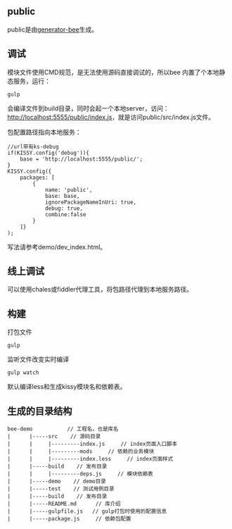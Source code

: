 ## public

public是由[generator-bee](https://github.com/kissyteam/generator-bee)生成。

## 调试

模块文件使用CMD规范，是无法使用源码直接调试的，所以bee 内置了个本地静态服务，运行：

    gulp

会编译文件到build目录，同时会起一个本地server，访问：[http://localhost:5555/public/index.js](http://localhost:5555/public/index.js)，就是访问public/src/index.js文件。

包配置路径指向本地服务：

    //url带有ks-debug
    if(KISSY.config('debug')){
        base = 'http://localhost:5555/public/';
    }
    KISSY.config({
        packages: [
            {
                name: 'public',
                base: base,
                ignorePackageNameInUri: true,
                debug: true,
                combine:false
            }
        ]}
    );
    
写法请参考demo/dev_index.html。

## 线上调试

可以使用chales或fiddler代理工具，将包路径代理到本地服务路径。

## 构建

打包文件

    gulp

监听文件改变实时编译

    gulp watch

默认编译less和生成kissy模块名和依赖表。

## 生成的目录结构

    bee-demo           // 工程名，也是库名
    |      |-----src    // 源码目录
    |      |     |---------index.js     // index页面入口脚本
    |      |     |---------mods     // 依赖的业务模块
    |      |     |---------index.less     // index页面样式
    |      |-----build    // 发布目录
    |      |     |---------deps.js     // 模块依赖表
    |      |-----demo    // demo目录
    |      |-----test    // 测试用例目录
    |      |-----build    // 发布目录
    |      |-----README.md      // 库介绍
    |      |-----gulpfile.js   // gulp打包时使用的配置信息
    |      |-----package.js     // 依赖包配置
